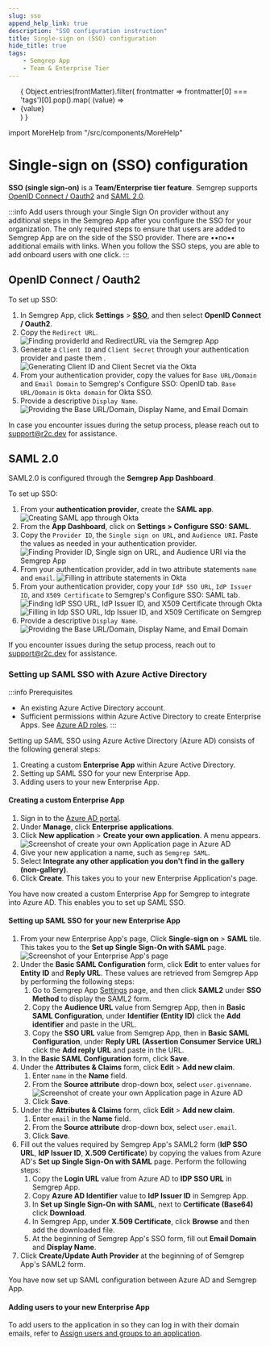 ```yaml
---
slug: sso
append_help_link: true
description: "SSO configuration instruction"
title: Single-sign on (SSO) configuration
hide_title: true
tags:
    - Semgrep App
    - Team & Enterprise Tier
---
```


<ul id="tag__badge-list">
{
Object.entries(frontMatter).filter(
    frontmatter => frontmatter[0] === 'tags')[0].pop().map(
    (value) => <li class='tag__badge-item'>{value}</li> )
}
</ul>

import MoreHelp from "/src/components/MoreHelp"

#  Single-sign on (SSO) configuration

**SSO (single sign-on)** is a **Team/Enterprise tier feature**. Semgrep supports [OpenID Connect / Oauth2](#openid-connect--oauth2) and [SAML 2.0](#saml-20).

:::info
Add users through your Single Sign On provider without any additional steps in the Semgrep App after you configure the SSO for your organization. The only required steps to ensure that users are added to Semgrep App are on the side of the SSO provider. There are ••no•• additional emails with links. When you follow the SSO steps, you are able to add onboard users with one click. 
:::

## OpenID Connect / Oauth2

To set up SSO:

1. In Semgrep App, click **Settings** > **[SSO](https://semgrep.dev/orgs/-/settings/sso)**, and then select **OpenID Connect / Oauth2**.
2. Copy the `Redirect URL`.
    ![Finding providerId and RedirectURL via the Semgrep App](/img/sso-redirect-url.png "Finding Provider ID and RedirectURI via the Semgrep App")
3. Generate a `Client ID` and `Client Secret` through your authentication provider and paste them .
    ![Generating Client ID and Client Secret via the Okta](/img/sso-clientID-clientSecret.png "Generating Client ID and Client Secret through Okta")
4. From your authentication provider, copy the values for `Base URL/Domain` and `Email Domain` to Semgrep's Configure SSO: OpenID tab. `Base URL/Domain` is `Okta domain` for Okta SSO.
5. Provide a descriptive `Display Name`.
    ![Providing the Base URL/Domain, Display Name, and Email Domain](/img/sso-providing-BaseURL-DisplayName-EmailDomain.png "Providing the Base URL/Domain, Display Name, and Email Domain")

In case you encounter issues during the setup process, please reach out to [support@r2c.dev](mailto:support@r2c.dev) for assistance.

## SAML 2.0

SAML2.0 is configured through the **Semgrep App Dashboard**. 

To set up SSO:

1. From your **authentication provider**, create the **SAML app**.
    ![Creating SAML app through Okta](/img/saml-creating-app.png "Creating SAML app through Okta")
2. From the **App Dashboard**, click on **Settings > Configure SSO: SAML**.
3. Copy the `Provider ID`, the `Single sign on URL`, and `Audience URI`. Paste the values as needed in your authentication provider.
    ![Finding Provider ID, Single sign on URL, and Audience URI via the Semgrep App](/img/saml-finding-providerId-SsoURL-and-AudienceURI.png "Finding Provider ID, Single sign on URL, and Audience URI via the Semgrep App")
4. From your authentication provider, add in two attribute statements `name` and `email`.
    ![Filling in attribute statements in Okta](/img/saml-attribute-statements.png "Filling in attribute statements through Okta")
5. From your authentication provider, copy your `IdP SSO URL`, `IdP Issuer ID`, and `X509 Certificate` to Semgrep's Configure SSO: SAML tab.
    ![Finding IdP SSO URL, IdP Issuer ID, and X509 Certificate through Okta](/img/saml-copy-IdPSSO-IdPID-and-X509.png "Finding IdP SSO URL, IdP Issuer ID, and X509 Certificate through Okta")
    ![Filling in Idp SSO URL, Idp Issuer ID, and X509 Certificate on Semgrep](/img/saml-filling-IdpSSO-IdpID-X509.png "Filling in Idp SSO URL, Idp Issuer ID, and X509 Certificate on Semgrep")
6. Provide a descriptive `Display Name`.
    ![Providing the Base URL/Domain, Display Name, and Email Domain](/img/sso-providing-BaseURL-DisplayName-EmailDomain.png "Providing the Base URL/Domain, Display Name, and Email Domain")

If you encounter issues during the setup process, reach out to [support@r2c.dev](mailto:support@r2c.dev) for assistance.

### Setting up SAML SSO with Azure Active Directory

<!--
Semgrep App doesn't have an integration app in Azure AD the way it does with Slack and GitHub.
So, the user has to create a custom app (integration) for SAML SSO.
We only use SOME steps in the documentation for Azure, so we'll have to make our own guide.

The following references are used:

-->

:::info Prerequisites
* An existing Azure Active Directory account.
* Sufficient permissions within Azure Active Directory to create Enterprise Apps. See [Azure AD roles](https://learn.microsoft.com/en-us/azure/active-directory/roles/permissions-reference).
:::

Setting up SAML SSO using Azure Active Directory (Azure AD) consists of the following general steps:

1. Creating a custom **Enterprise App** within Azure Active Directory.
2. Setting up SAML SSO for your new Enterprise App.
3. Adding users to your new Enterprise App.

#### Creating a custom Enterprise App

<!-- Rather than using portal.azure.com, which takes us to Azure Dashboard, sign in straight away to Azure AD -->

1. Sign in to the [Azure AD portal](https://aad.portal.azure.com/).
2. Under **Manage**, click **Enterprise applications**.
3. Click **New application** > **Create your own application**. A menu appears.
![Screenshot of create your own Application page in Azure AD](/img/azure-create-application.png#bordered)
4. Give your new application a name, such as `Semgrep SAML`.
5. Select **Integrate any other application you don't find in the gallery (non-gallery)**.
6. Click **Create**. This takes you to your new Enterprise Application's page.

You have now created a custom Enterprise App for Semgrep to integrate into Azure AD. This enables you to set up SAML SSO.

#### Setting up SAML SSO for your new Enterprise App

1. From your new Enterprise App's page, Click **Single-sign on** > **SAML** tile. This takes you to the **Set up Single Sign-On with SAML** page.
![Screenshot of your Enterprise App's page](/img/azure-select-sso.png#bordered)
2. Under the **Basic SAML Configuration** form, click **Edit** to enter values for **Entity ID** and **Reply URL**. These values are retrieved from Semgrep App by performing the following steps:
    1. Go to Semgrep App [Settings](https://semgrep.dev/orgs/-/settings/sso) page, and then click **SAML2** under **SSO Method** to display the SAML2 form.
    2. Copy the **Audience URL** value from Semgrep App, then in **Basic SAML Configuration**, under **Identifier (Entity ID)** click the **Add identifier** and paste in the URL.
    3. Copy the **SSO URL** value from Semgrep App, then in **Basic SAML Configuration**, under **Reply URL (Assertion Consumer Service URL)** click the **Add reply URL** and paste in the URL.
3. In the **Basic SAML Configuration** form, click **Save**.
4. Under the **Attributes & Claims** form, click **Edit** > **Add new claim**.
    1. Enter `name` in the **Name** field.
    2. From the **Source attribute** drop-down box, select `user.givenname`.
    ![Screenshot of create your own Application page in Azure AD](/img/azure_ad-add-claim.png#bordered)
    3. Click **Save**.
4. Under the **Attributes & Claims** form, click **Edit** > **Add new claim**.
    1. Enter `email` in the **Name** field.
    2. From the **Source attribute** drop-down box, select `user.email`.
    3. Click **Save**.
6. Fill out the values required by Semgrep App's SAML2 form (**IdP SSO URL**, **IdP Issuer ID**, **X.509 Certificate**) by copying the values from Azure AD's **Set up Single Sign-On with SAML** page. Perform the following steps:
    1. Copy the **Login URL** value from Azure AD to **IDP SSO URL** in Semgrep App. 
    2. Copy **Azure AD Identifier** value to **IdP Issuer ID** in Semgrep App.
    3. In **Set up Single Sign-On with SAML**, next to **Certificate (Base64)** click **Download**.
    4. In Semgrep App, under **X.509 Certificate**, click **Browse** and then add the downloaded file. 
    7. At the beginning of Semgrep App's SSO form, fill out **Email Domain** and **Display Name**.
8. Click **Create/Update Auth Provider** at the beginning of of Semgrep App's SAML2 form.

You have now set up SAML configuration between Azure AD and Semgrep App.

#### Adding users to your new Enterprise App

To add users to the application in so they can log in with their domain emails, refer to [Assign users and groups to an application](https://learn.microsoft.com/en-us/azure/active-directory/manage-apps/assign-user-or-group-access-portal).

<MoreHelp />
